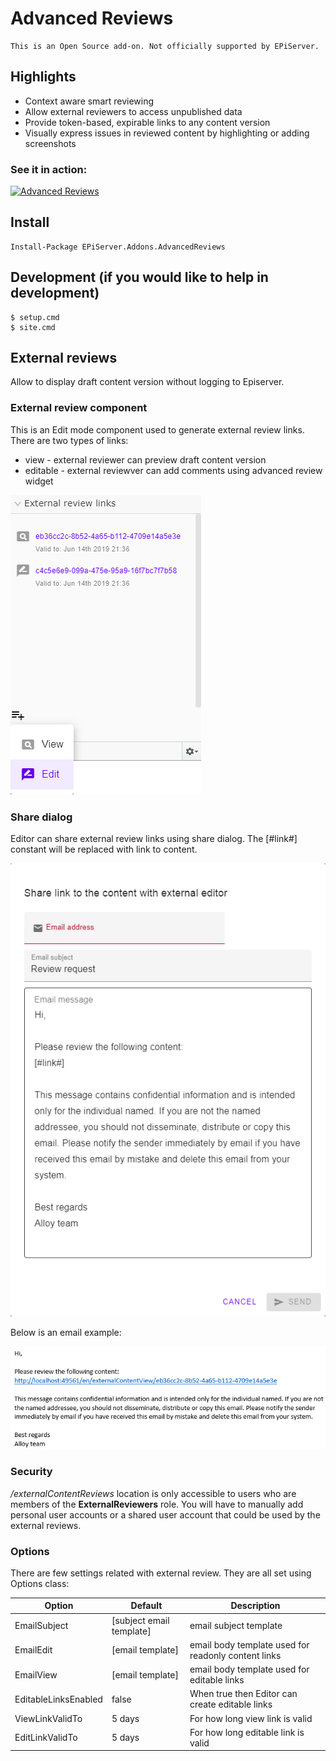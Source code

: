 # Advanced Reviews

```
This is an Open Source add-on. Not officially supported by EPiServer.
```

## Highlights

- Context aware smart reviewing 
- Allow external reviewers to access unpublished data
- Provide token-based, expirable links to any content version
- Visually express issues in reviewed content by highlighting or adding screenshots

### See it in action:
[![Advanced Reviews](http://img.youtube.com/vi/xb4uS1dXtRE/0.jpg)](http://www.youtube.com/watch?v=xb4uS1dXtRE "Advanced Reviews")

## Install

```
Install-Package EPiServer.Addons.AdvancedReviews
```

## Development (if you would like to help in development)

```console
$ setup.cmd
$ site.cmd
```

## External reviews

Allow to display draft content version without logging to Episerver.

### External review component
This is an Edit mode component used to generate external review links.
There are two types of links:
* view - external reviewer can preview draft content version 
* editable - external reviewver can add comments using advanced review widget
 
![External review links component](assets/documentation/external_review_list_component.png "External review links component")

### Share dialog
Editor can share external review links using share dialog.
The [#link#] constant will be replaced with link to content.
 
![External review share dialog](assets/documentation/external_review_share_dialog.png "External review share dialog")

Below is an email example:

![External review email example](assets/documentation/external_review_email_example.png "External review email example")

### Security
*/externalContentReviews* location is only accessible to users who are members of the **ExternalReviewers** role.
You will have to manually add personal user accounts or a shared user account that could be used by the external reviews.

### Options
There are few settings related with external review. They are all set using Options class:

 | Option        | Default           | Description  |
 | ---- | ---- | ---- |
 | EmailSubject | [subject email template]|  email subject template |
 | EmailEdit | [email template] |email body template used for readonly content links |
 | EmailView | [email template]| email body template used for editable links |
 | EditableLinksEnabled | false |When true then Editor can create editable links |
 | ViewLinkValidTo | 5 days |For how long view link is valid |
 | EditLinkValidTo | 5 days | For how long editable link is valid |

